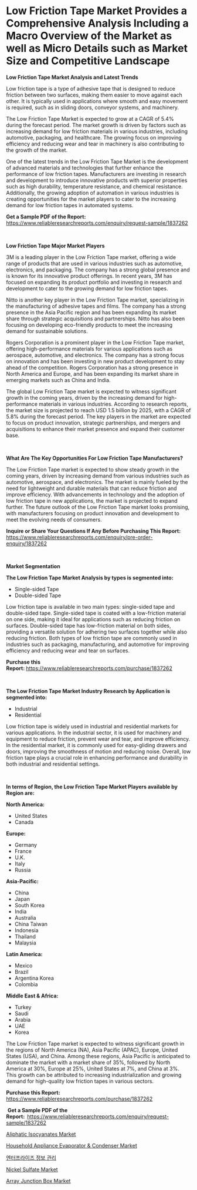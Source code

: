 <p><h1>Low Friction Tape Market Provides a Comprehensive Analysis Including a Macro Overview of the Market as well as Micro Details such as Market Size and Competitive Landscape</h1></p><p><strong>Low Friction Tape Market Analysis and Latest Trends</strong></p>
<p><p>Low friction tape is a type of adhesive tape that is designed to reduce friction between two surfaces, making them easier to move against each other. It is typically used in applications where smooth and easy movement is required, such as in sliding doors, conveyor systems, and machinery. </p><p>The Low Friction Tape Market is expected to grow at a CAGR of 5.4% during the forecast period. The market growth is driven by factors such as increasing demand for low friction materials in various industries, including automotive, packaging, and healthcare. The growing focus on improving efficiency and reducing wear and tear in machinery is also contributing to the growth of the market.</p><p>One of the latest trends in the Low Friction Tape Market is the development of advanced materials and technologies that further enhance the performance of low friction tapes. Manufacturers are investing in research and development to introduce innovative products with superior properties such as high durability, temperature resistance, and chemical resistance. Additionally, the growing adoption of automation in various industries is creating opportunities for the market players to cater to the increasing demand for low friction tapes in automated systems.</p></p>
<p><strong>Get a Sample PDF of the Report:&nbsp;</strong> <a href="https://www.reliableresearchreports.com/enquiry/request-sample/1837262">https://www.reliableresearchreports.com/enquiry/request-sample/1837262</a></p>
<p>&nbsp;</p>
<p><strong>Low Friction Tape Major Market Players</strong></p>
<p><p>3M is a leading player in the Low Friction Tape market, offering a wide range of products that are used in various industries such as automotive, electronics, and packaging. The company has a strong global presence and is known for its innovative product offerings. In recent years, 3M has focused on expanding its product portfolio and investing in research and development to cater to the growing demand for low friction tapes.</p><p>Nitto is another key player in the Low Friction Tape market, specializing in the manufacturing of adhesive tapes and films. The company has a strong presence in the Asia Pacific region and has been expanding its market share through strategic acquisitions and partnerships. Nitto has also been focusing on developing eco-friendly products to meet the increasing demand for sustainable solutions.</p><p>Rogers Corporation is a prominent player in the Low Friction Tape market, offering high-performance materials for various applications such as aerospace, automotive, and electronics. The company has a strong focus on innovation and has been investing in new product development to stay ahead of the competition. Rogers Corporation has a strong presence in North America and Europe, and has been expanding its market share in emerging markets such as China and India.</p><p>The global Low Friction Tape market is expected to witness significant growth in the coming years, driven by the increasing demand for high-performance materials in various industries. According to research reports, the market size is projected to reach USD 1.5 billion by 2025, with a CAGR of 5.8% during the forecast period. The key players in the market are expected to focus on product innovation, strategic partnerships, and mergers and acquisitions to enhance their market presence and expand their customer base.</p></p>
<p>&nbsp;</p>
<p><strong>What Are The Key Opportunities For Low Friction Tape Manufacturers?</strong></p>
<p><p>The Low Friction Tape market is expected to show steady growth in the coming years, driven by increasing demand from various industries such as automotive, aerospace, and electronics. The market is mainly fueled by the need for lightweight and durable materials that can reduce friction and improve efficiency. With advancements in technology and the adoption of low friction tape in new applications, the market is projected to expand further. The future outlook of the Low Friction Tape market looks promising, with manufacturers focusing on product innovation and development to meet the evolving needs of consumers.</p></p>
<p><strong>Inquire or Share Your Questions If Any Before Purchasing This Report:</strong> <a href="https://www.reliableresearchreports.com/enquiry/pre-order-enquiry/1837262">https://www.reliableresearchreports.com/enquiry/pre-order-enquiry/1837262</a></p>
<p>&nbsp;</p>
<p><strong>Market Segmentation</strong></p>
<p><strong>The Low Friction Tape Market Analysis by types is segmented into:</strong></p>
<p><ul><li>Single-sided Tape</li><li>Double-sided Tape</li></ul></p>
<p><p>Low friction tape is available in two main types: single-sided tape and double-sided tape. Single-sided tape is coated with a low-friction material on one side, making it ideal for applications such as reducing friction on surfaces. Double-sided tape has low-friction material on both sides, providing a versatile solution for adhering two surfaces together while also reducing friction. Both types of low friction tape are commonly used in industries such as packaging, manufacturing, and automotive for improving efficiency and reducing wear and tear on surfaces.</p></p>
<p><strong>Purchase this Report:&nbsp;</strong><a href="https://www.reliableresearchreports.com/purchase/1837262">https://www.reliableresearchreports.com/purchase/1837262</a></p>
<p>&nbsp;</p>
<p><strong>The Low Friction Tape Market Industry Research by Application is segmented into:</strong></p>
<p><ul><li>Industrial</li><li>Residential</li></ul></p>
<p><p>Low friction tape is widely used in industrial and residential markets for various applications. In the industrial sector, it is used for machinery and equipment to reduce friction, prevent wear and tear, and improve efficiency. In the residential market, it is commonly used for easy-gliding drawers and doors, improving the smoothness of motion and reducing noise. Overall, low friction tape plays a crucial role in enhancing performance and durability in both industrial and residential settings.</p></p>
<p>&nbsp;</p>
<p><strong>In terms of Region, the Low Friction Tape Market Players available by Region are:</strong></p>
<p>
    <p> <strong> North America: </strong>
        <ul>
            <li>United States</li>
            <li>Canada</li>
        </ul>
        </p> 
    <p> <strong> Europe: </strong>
        <ul>
            <li>Germany</li>
            <li>France</li>
            <li>U.K.</li>
            <li>Italy</li>
            <li>Russia</li>
        </ul>
        </p> 
    <p> <strong> Asia-Pacific: </strong>
        <ul>
            <li>China</li>
            <li>Japan</li>
            <li>South Korea</li>
            <li>India</li>
            <li>Australia</li>
            <li>China Taiwan</li>
            <li>Indonesia</li>
            <li>Thailand</li>
            <li>Malaysia</li>
        </ul>
        </p> 
    <p> <strong> Latin America: </strong>
        <ul>
            <li>Mexico</li>
            <li>Brazil</li>
            <li>Argentina Korea</li>
            <li>Colombia</li>
        </ul>
        </p> 
    <p> <strong> Middle East & Africa: </strong>
        <ul>
            <li>Turkey</li>
            <li>Saudi</li>
            <li>Arabia</li>
            <li>UAE</li>
            <li>Korea</li>
        </ul>
    </p>
    </p>
<p><p>The Low Friction Tape market is expected to witness significant growth in the regions of North America (NA), Asia Pacific (APAC), Europe, United States (USA), and China. Among these regions, Asia Pacific is anticipated to dominate the market with a market share of 35%, followed by North America at 30%, Europe at 25%, United States at 7%, and China at 3%. This growth can be attributed to increasing industrialization and growing demand for high-quality low friction tapes in various sectors.</p></p>
<p><strong>Purchase this Report: </strong><a href="https://www.reliableresearchreports.com/purchase/1837262">https://www.reliableresearchreports.com/purchase/1837262</a></p>
<p>&nbsp;<strong>Get a Sample PDF of the Report:&nbsp;&nbsp;</strong><a href="https://www.reliableresearchreports.com/enquiry/request-sample/1837262">https://www.reliableresearchreports.com/enquiry/request-sample/1837262</a></p>
<p><strong></strong></p>
<p><p><a href="https://github.com/juniordelafrance/Market-Research-Report-List-2/blob/main/aliphatic-isocyanates-market.md">Aliphatic Isocyanates Market</a></p><p><a href="https://issuu.com/reportprime-2/docs/household-appliance-evaporator-condenser-market-si">Household Appliance Evaporator & Condenser Market</a></p><p><a href="https://medium.com/@edaunhshhs/%EA%B8%B0%EC%97%85-%EC%A0%95%EB%B3%B4-%EA%B4%80%EB%A6%AC-%EC%8B%9C%EC%9E%A5-%EB%B6%84%EC%84%9D-%EA%B8%80%EB%A1%9C%EB%B2%8C-%EC%82%B0%EC%97%85-%EC%A0%84%EB%A7%9D-%EB%B0%8F-%EC%98%88%EC%B8%A1-2024%EB%85%84%EB%B6%80%ED%84%B0-2031%EB%85%84%EA%B9%8C%EC%A7%80-5ec0d46ae45c">엔터프라이즈 정보 관리</a></p><p><a href="https://github.com/jaidynmorantestelletmjzya/Market-Research-Report-List-1/blob/main/nickel-sulfate-market.md">Nickel Sulfate Market</a></p><p><a href="https://issuu.com/reportprime-2/docs/array-junction-box-market-size-2030.pptx">Array Junction Box Market</a></p></p>